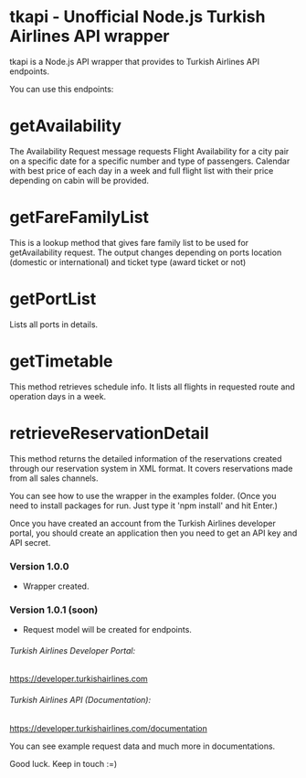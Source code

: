 # tkapi - Unofficial Node.js Turkish Airlines API wrapper

tkapi is a Node.js API wrapper that provides to Turkish Airlines API endpoints.

You can use this endpoints:
 # getAvailability 
The Availability Request message requests Flight Availability for a city pair on a specific date for a specific number and type of passengers. Calendar with best price of each day in a week and full flight list with their price depending on cabin will be provided.
 # getFareFamilyList 
This is a lookup method that gives fare family list to be used for getAvailability request. The output changes depending on ports location (domestic or international) and ticket type (award ticket or not)
 # getPortList 
Lists all ports in details.
 # getTimetable 
This method retrieves schedule info. It lists all flights in requested route and operation days in a week.
 
 # retrieveReservationDetail 
This method returns the detailed information of the reservations created through our reservation system in XML format. It covers reservations made from all sales channels.

You can see how to use the wrapper in the examples folder. (Once you need to install packages for run. Just type it 'npm install' and hit Enter.)

Once you have created an account from the Turkish Airlines developer portal, you should create an application then you need to get an API key and API secret.

### Version 1.0.0
- Wrapper created.

### Version 1.0.1 (soon)
- Request model will be created for endpoints.

###### Turkish Airlines Developer Portal:
https://developer.turkishairlines.com

###### Turkish Airlines API (Documentation):
https://developer.turkishairlines.com/documentation

You can see example request data and much more in documentations.

Good luck. Keep in touch :=)